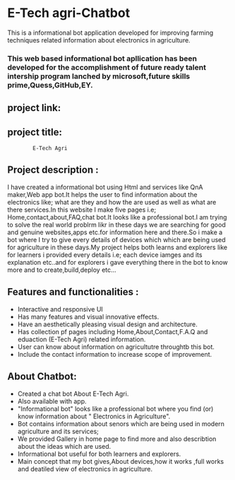 # E-Tech agri-Chatbot
 This is a informational bot application developed for improving farming techniques related information about electronics in agriculture.
 ### This web based informational bot apllication has been developed for the accomplishment of future ready talent intership program lanched by microsoft,future skills prime,Quess,GitHub,EY.
 
## project link: 

## project title:
            E-Tech Agri
           
## Project description : 
I have created a informational bot using Html and services like QnA maker,Web app bot.It helps the user to find information about the electronics like; what are they and how the are used as well as what are there services.In this website I make five pages i.e; Home,contact,about,FAQ,chat bot.It looks like a professional bot.I am trying to solve the real world problrm likr in these days we are searching for good and genuine websites,apps etc.for information here and there.So i make a bot where I try to give every details of devices which which are being used for agriculture in these days.My project helps both learns and explorers like for learners i provided every details i.e; each device iamges and its explanation etc..and for explorers i gave everything there in the bot to know more and to create,build,deploy etc...

## Features and functionalities :
- Interactive and responsive UI
- Has many features and visual innovative effects.
- Have an aesthetically pleasing visual design and architecture.
- Has collection pf pages including Home,About,Contact,F.A.Q and eduaction (E-Tech Agri) related information.
- User can know about information on agricultutre throughtb this bot.
- Include the contact information to increase scope of improvement.

## About Chatbot:
- Created a chat bot About E-Tech Agri.
- Also available with app.
- "Informational bot" looks like a professional bot where you find (or) know information about " Electronics in Agriculture".
- Bot contains information about senors which are being used in modern agriculture and its services;
- We provided Gallery in home page to find more and also describtion about the ideas which are used.
- Informational bot  useful for both learners and explorers.
- Main concept that my bot gives,About devices,how it works ,full works and deatiled view of electronics in agriculture.


